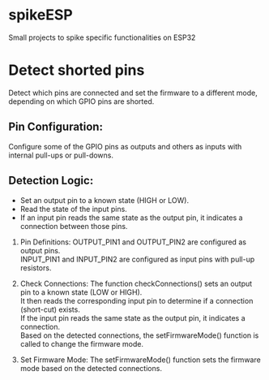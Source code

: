 # spikeESP
Small projects to spike specific functionalities on ESP32


# Detect shorted pins

Detect which pins are connected and set the firmware to a different mode, depending on which GPIO pins are shorted. 

## Pin Configuration:
Configure some of the GPIO pins as outputs and others as inputs with internal pull-ups or pull-downs.

## Detection Logic:
* Set an output pin to a known state (HIGH or LOW).
* Read the state of the input pins.
* If an input pin reads the same state as the output pin, it indicates a connection between those pins.
  
1. Pin Definitions:
OUTPUT_PIN1 and OUTPUT_PIN2 are configured as output pins.<br>
INPUT_PIN1 and INPUT_PIN2 are configured as input pins with pull-up resistors.<br>

2. Check Connections:
The function checkConnections() sets an output pin to a known state (LOW or HIGH).<br>
It then reads the corresponding input pin to determine if a connection (short-cut) exists.<br>
If the input pin reads the same state as the output pin, it indicates a connection.<br>
Based on the detected connections, the setFirmwareMode() function is called to change the firmware mode.<br>

3. Set Firmware Mode:
The setFirmwareMode() function sets the firmware mode based on the detected connections.<br>

